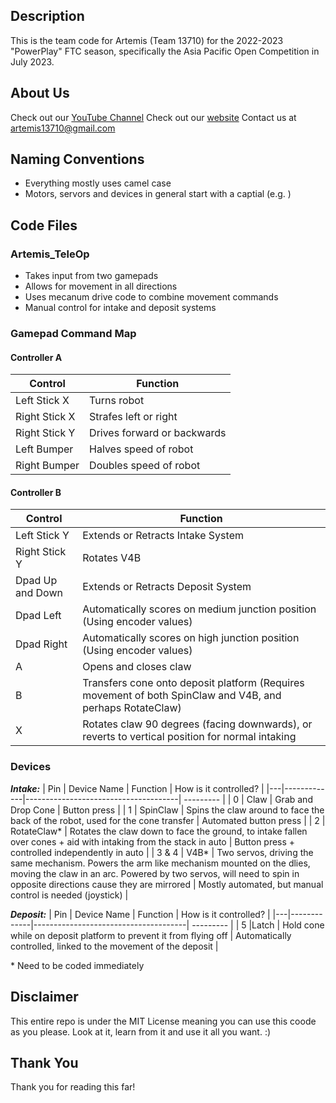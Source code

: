 ## Description
This is the team code for Artemis (Team 13710) for the 2022-2023 "PowerPlay" FTC season, specifically the Asia Pacific Open Competition in July 2023.

## About Us
Check out our [YouTube Channel](https://www.youtube.com/@artemis13710)
Check out our [website](https://sites.google.com/view/artemis13710/)
Contact us at artemis13710@gmail.com

## Naming Conventions
* Everything mostly uses camel case
* Motors, servors and devices in general start with a captial (e.g. ) 

## Code Files
### Artemis_TeleOp
* Takes input from two gamepads
* Allows for movement in all directions
* Uses mecanum drive code to combine movement commands
* Manual control for intake and deposit systems

### Gamepad Command Map

#### Controller A
| Control       | Function                    |
|---------------|-----------------------------|
| Left Stick X  | Turns robot                 |
| Right Stick X | Strafes left or right       |
| Right Stick Y | Drives forward or backwards |
| Left Bumper   | Halves speed of robot       |
| Right Bumper  | Doubles speed of robot      |

#### Controller B
| Control          | Function                                                                                                  |
|------------------|-----------------------------------------------------------------------------------------------------------|
| Left Stick Y     | Extends or Retracts Intake System                                                                         |
| Right Stick Y    | Rotates V4B                                                                                               |
| Dpad Up and Down | Extends or Retracts Deposit System                                                                        |
| Dpad Left        | Automatically scores on medium junction position (Using encoder values)                                   |
| Dpad Right       | Automatically scores on high junction position (Using encoder values)                                     | 
| A                | Opens and closes claw                                                                                     |
| B                | Transfers cone onto deposit platform (Requires movement of both SpinClaw and V4B, and perhaps RotateClaw) | 
| X                | Rotates claw 90 degrees (facing downwards), or reverts to vertical position for normal intaking           |




### Devices

**_Intake:_**
| Pin | Device Name       | Function                  | How is it controlled? |
|---|-------------|--------------------------------------| --------- |
| 0 | Claw  | Grab and Drop Cone    | Button press |
| 1 | SpinClaw | Spins the claw around to face the back of the robot, used for the cone transfer | Automated button press |
| 2 | RotateClaw* | Rotates the claw down to face the ground, to intake fallen over cones + aid with intaking from the stack in auto | Button press + controlled independently in auto |
| 3 & 4 | V4B* | Two servos, driving the same mechanism. Powers the arm like mechanism mounted on the dlies, moving the claw in an arc. Powered by two servos, will need to spin in opposite directions cause they are mirrored | Mostly automated, but manual control is needed (joystick) |


**_Deposit:_**
| Pin | Device Name       | Function                  | How is it controlled? |
|---|-------------|--------------------------------------| --------- |
| 5 |Latch  | Hold cone while on deposit platform to prevent it from flying off   | Automatically controlled, linked to the movement of the deposit |


\* Need to be coded immediately

## Disclaimer
This entire repo is under the MIT License meaning you can use this coode as you please. Look at it, learn from it and use it all you want. :)

## Thank You
Thank you for reading this far!
